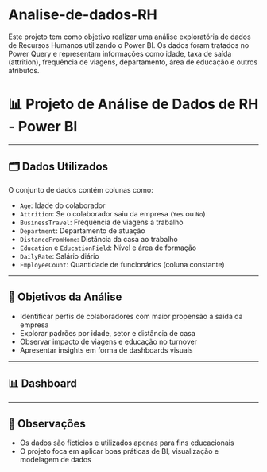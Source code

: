 # Analise-de-dados-RH
Este projeto tem como objetivo realizar uma análise exploratória de dados de Recursos Humanos utilizando o Power BI. Os dados foram tratados no Power Query e representam informações como idade, taxa de saída (attrition), frequência de viagens, departamento, área de educação e outros atributos.

# 📊 Projeto de Análise de Dados de RH - Power BI

---

## 🗂️ Dados Utilizados

O conjunto de dados contém colunas como:

- `Age`: Idade do colaborador  
- `Attrition`: Se o colaborador saiu da empresa (`Yes` ou `No`)  
- `BusinessTravel`: Frequência de viagens a trabalho  
- `Department`: Departamento de atuação  
- `DistanceFromHome`: Distância da casa ao trabalho  
- `Education` e `EducationField`: Nível e área de formação  
- `DailyRate`: Salário diário  
- `EmployeeCount`: Quantidade de funcionários (coluna constante)

---

## 🎯 Objetivos da Análise

- Identificar perfis de colaboradores com maior propensão à saída da empresa  
- Explorar padrões por idade, setor e distância de casa  
- Observar impacto de viagens e educação no turnover  
- Apresentar insights em forma de dashboards visuais

---

## 📊 Dashboard


---


## 📌 Observações

- Os dados são fictícios e utilizados apenas para fins educacionais  
- O projeto foca em aplicar boas práticas de BI, visualização e modelagem de dados

